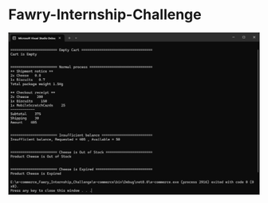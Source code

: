 # Fawry-Internship-Challenge

![result](https://github.com/mohamed-belall/Fawry-Internship-Challenge/blob/main/result.png)
